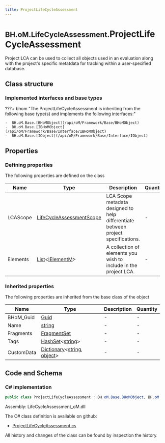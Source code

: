 ```yaml
---
title: ProjectLifeCycleAssessment
---
```


# <small>BH.oM.LifeCycleAssessment.</small>**ProjectLifeCycleAssessment**

Project LCA can be used to collect all objects used in an evaluation along with the project's specific metatdata for tracking within a user-specified database.

## Class structure

### Implemented interfaces and base types

???+ bhom "The ProjectLifeCycleAssessment is inheriting from the following base type(s) and implements the following interfaces:"

    -  BH.oM.Base.[BHoMObject](/api/oM/Framework/Base/BHoMObject)
    -  BH.oM.Base.[IBHoMObject](/api/oM/Framework/Base/Interface/IBHoMObject)
    -  BH.oM.Base.[IObject](/api/oM/Framework/Base/Interface/IObject)


## Properties



### Defining properties

The following properties are defined on the class

| Name             | Type             | Description      | Quantity         |
|------------------|------------------|------------------|------------------|
| LCAScope | [LifeCycleAssessmentScope](/api/oM/Analytical/LifeCycleAssessment/Fragments/LifeCycleAssessmentScope) | LCA Scope metadata designed to help differentiate between project specifications. | - |
| Elements | [List](https://learn.microsoft.com/en-us/dotnet/api/System.Collections.Generic.List-1?view=netstandard-2.0)&lt;[IElementM](/api/oM/Dimensional/Dimensional/IElementM)&gt; | A collection of elements you wish to include in the project LCA. | - |


### Inherited properties
The following properties are inherited from the base class of the object

| Name             | Type             | Description      | Quantity         |
|------------------|------------------|------------------|------------------|
| BHoM_Guid | [Guid](https://learn.microsoft.com/en-us/dotnet/api/System.Guid?view=netstandard-2.0) | - | - |
| Name | [string](https://learn.microsoft.com/en-us/dotnet/api/System.String?view=netstandard-2.0) | - | - |
| Fragments | [FragmentSet](/api/oM/Framework/Base/FragmentSet) | - | - |
| Tags | [HashSet](https://learn.microsoft.com/en-us/dotnet/api/System.Collections.Generic.HashSet-1?view=netstandard-2.0)&lt;[string](https://learn.microsoft.com/en-us/dotnet/api/System.String?view=netstandard-2.0)&gt; | - | - |
| CustomData | [Dictionary](https://learn.microsoft.com/en-us/dotnet/api/System.Collections.Generic.Dictionary-2?view=netstandard-2.0)&lt;[string](https://learn.microsoft.com/en-us/dotnet/api/System.String?view=netstandard-2.0), [object](https://learn.microsoft.com/en-us/dotnet/api/System.Object?view=netstandard-2.0)&gt; | - | - |


## Code and Schema

### C# implementation

``` C# title="C#"
public class ProjectLifeCycleAssessment : BH.oM.Base.BHoMObject, BH.oM.Base.IBHoMObject, BH.oM.Base.IObject
```

Assembly: LifeCycleAssessment_oM.dll

The C# class definition is available on github:

- [ProjectLifeCycleAssessment.cs](https://github.com/BHoM/BHoM/blob/develop/LifeCycleAssessment_oM/ProjectLifeCycleAssessment.cs)

All history and changes of the class can be found by inspection the history.

